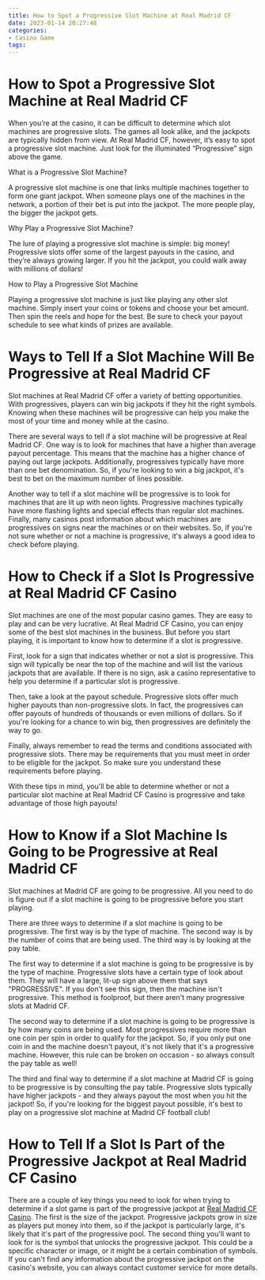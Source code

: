 ```yaml
---
title: How to Spot a Progressive Slot Machine at Real Madrid CF 
date: 2023-01-14 20:27:48
categories:
- Casino Game
tags:
---
```



#  How to Spot a Progressive Slot Machine at Real Madrid CF 

When you’re at the casino, it can be difficult to determine which slot machines are progressive slots. The games all look alike, and the jackpots are typically hidden from view. At Real Madrid CF, however, it’s easy to spot a progressive slot machine. Just look for the illuminated “Progressive” sign above the game.

What is a Progressive Slot Machine?

A progressive slot machine is one that links multiple machines together to form one giant jackpot. When someone plays one of the machines in the network, a portion of their bet is put into the jackpot. The more people play, the bigger the jackpot gets.

Why Play a Progressive Slot Machine?

The lure of playing a progressive slot machine is simple: big money! Progressive slots offer some of the largest payouts in the casino, and they’re always growing larger. If you hit the jackpot, you could walk away with millions of dollars!

How to Play a Progressive Slot Machine

Playing a progressive slot machine is just like playing any other slot machine. Simply insert your coins or tokens and choose your bet amount. Then spin the reels and hope for the best. Be sure to check your payout schedule to see what kinds of prizes are available.

#  Ways to Tell If a Slot Machine Will Be Progressive at Real Madrid CF 

Slot machines at Real Madrid CF offer a variety of betting opportunities. With progressives, players can win big jackpots if they hit the right symbols. Knowing when these machines will be progressive can help you make the most of your time and money while at the casino.

There are several ways to tell if a slot machine will be progressive at Real Madrid CF. One way is to look for machines that have a higher than average payout percentage. This means that the machine has a higher chance of paying out large jackpots. Additionally, progressives typically have more than one bet denomination. So, if you're looking to win a big jackpot, it's best to bet on the maximum number of lines possible.

Another way to tell if a slot machine will be progressive is to look for machines that are lit up with neon lights. Progressive machines typically have more flashing lights and special effects than regular slot machines. Finally, many casinos post information about which machines are progressives on signs near the machines or on their websites. So, if you're not sure whether or not a machine is progressive, it's always a good idea to check before playing.

#  How to Check if a Slot Is Progressive at Real Madrid CF Casino 

Slot machines are one of the most popular casino games. They are easy to play and can be very lucrative. At Real Madrid CF Casino, you can enjoy some of the best slot machines in the business. But before you start playing, it is important to know how to determine if a slot is progressive.

First, look for a sign that indicates whether or not a slot is progressive. This sign will typically be near the top of the machine and will list the various jackpots that are available. If there is no sign, ask a casino representative to help you determine if a particular slot is progressive.

Then, take a look at the payout schedule. Progressive slots offer much higher payouts than non-progressive slots. In fact, the progressives can offer payouts of hundreds of thousands or even millions of dollars. So if you're looking for a chance to win big, then progressives are definitely the way to go.

Finally, always remember to read the terms and conditions associated with progressive slots. There may be requirements that you must meet in order to be eligible for the jackpot. So make sure you understand these requirements before playing.

With these tips in mind, you'll be able to determine whether or not a particular slot machine at Real Madrid CF Casino is progressive and take advantage of those high payouts!

#  How to Know if a Slot Machine Is Going to be Progressive at Real Madrid CF 

Slot machines at Madrid CF are going to be progressive. All you need to do is figure out if a slot machine is going to be progressive before you start playing. 

There are three ways to determine if a slot machine is going to be progressive. The first way is by the type of machine. The second way is by the number of coins that are being used. The third way is by looking at the pay table. 

The first way to determine if a slot machine is going to be progressive is by the type of machine. Progressive slots have a certain type of look about them. They will have a large, lit-up sign above them that says "PROGRESSIVE". If you don't see this sign, then the machine isn't progressive. This method is foolproof, but there aren't many progressive slots at Madrid CF. 

The second way to determine if a slot machine is going to be progressive is by how many coins are being used. Most progressives require more than one coin per spin in order to qualify for the jackpot. So, if you only put one coin in and the machine doesn't payout, it's not likely that it's a progressive machine. However, this rule can be broken on occasion - so always consult the pay table as well! 

The third and final way to determine if a slot machine at Madrid CF is going to be progressive is by consulting the pay table. Progressive slots typically have higher jackpots - and they always payout the most when you hit the jackpot! So, if you're looking for the biggest payout possible, it's best to play on a progressive slot machine at Madrid CF football club!

#  How to Tell If a Slot Is Part of the Progressive Jackpot at Real Madrid CF Casino

There are a couple of key things you need to look for when trying to determine if a slot game is part of the progressive jackpot at <a href="https://www.realmadridcfcasino.com/" target="_blank">Real Madrid CF Casino</a>. The first is the size of the jackpot. Progressive jackpots grow in size as players put money into them, so if the jackpot is particularly large, it's likely that it's part of the progressive pool. The second thing you'll want to look for is the symbol that unlocks the progressive jackpot. This could be a specific character or image, or it might be a certain combination of symbols. If you can't find any information about the progressive jackpot on the casino's website, you can always contact customer service for more details.